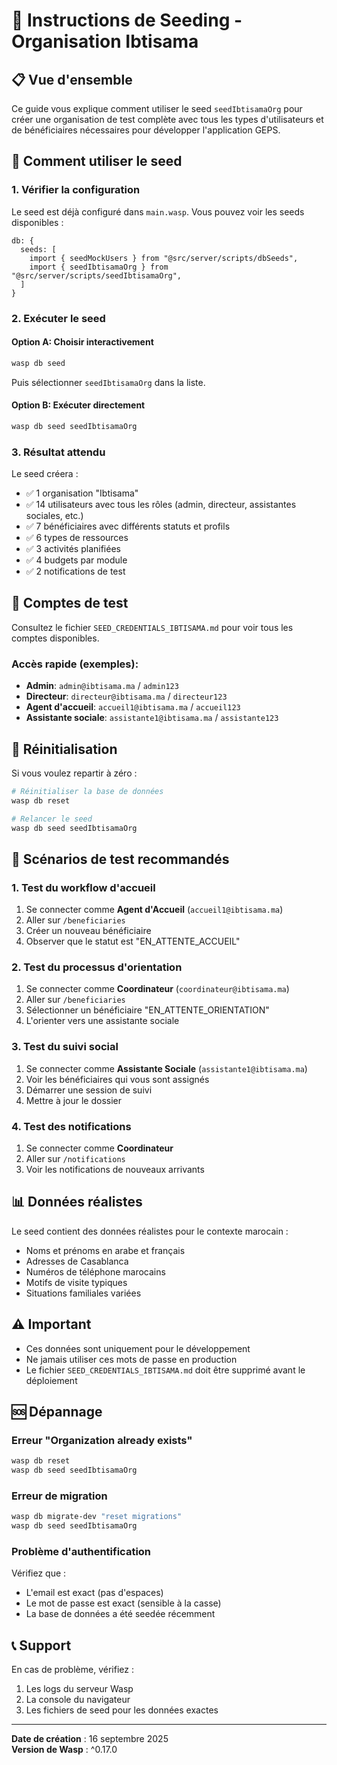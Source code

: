 # 🌱 Instructions de Seeding - Organisation Ibtisama

## 📋 Vue d'ensemble

Ce guide vous explique comment utiliser le seed `seedIbtisamaOrg` pour créer une organisation de test complète avec tous les types d'utilisateurs et de bénéficiaires nécessaires pour développer l'application GEPS.

## 🚀 Comment utiliser le seed

### 1. Vérifier la configuration

Le seed est déjà configuré dans `main.wasp`. Vous pouvez voir les seeds disponibles :

```wasp
db: {
  seeds: [
    import { seedMockUsers } from "@src/server/scripts/dbSeeds",
    import { seedIbtisamaOrg } from "@src/server/scripts/seedIbtisamaOrg",
  ]
}
```

### 2. Exécuter le seed

#### Option A: Choisir interactivement
```bash
wasp db seed
```
Puis sélectionner `seedIbtisamaOrg` dans la liste.

#### Option B: Exécuter directement
```bash
wasp db seed seedIbtisamaOrg
```

### 3. Résultat attendu

Le seed créera :
- ✅ 1 organisation "Ibtisama"
- ✅ 14 utilisateurs avec tous les rôles (admin, directeur, assistantes sociales, etc.)
- ✅ 7 bénéficiaires avec différents statuts et profils
- ✅ 6 types de ressources
- ✅ 3 activités planifiées
- ✅ 4 budgets par module
- ✅ 2 notifications de test

## 🔑 Comptes de test

Consultez le fichier `SEED_CREDENTIALS_IBTISAMA.md` pour voir tous les comptes disponibles.

### Accès rapide (exemples):
- **Admin**: `admin@ibtisama.ma` / `admin123`
- **Directeur**: `directeur@ibtisama.ma` / `directeur123`
- **Agent d'accueil**: `accueil1@ibtisama.ma` / `accueil123`
- **Assistante sociale**: `assistante1@ibtisama.ma` / `assistante123`

## 🔄 Réinitialisation

Si vous voulez repartir à zéro :

```bash
# Réinitialiser la base de données
wasp db reset

# Relancer le seed
wasp db seed seedIbtisamaOrg
```

## 🧪 Scénarios de test recommandés

### 1. Test du workflow d'accueil
1. Se connecter comme **Agent d'Accueil** (`accueil1@ibtisama.ma`)
2. Aller sur `/beneficiaries`
3. Créer un nouveau bénéficiaire
4. Observer que le statut est "EN_ATTENTE_ACCUEIL"

### 2. Test du processus d'orientation
1. Se connecter comme **Coordinateur** (`coordinateur@ibtisama.ma`)
2. Aller sur `/beneficiaries`
3. Sélectionner un bénéficiaire "EN_ATTENTE_ORIENTATION"
4. L'orienter vers une assistante sociale

### 3. Test du suivi social
1. Se connecter comme **Assistante Sociale** (`assistante1@ibtisama.ma`)
2. Voir les bénéficiaires qui vous sont assignés
3. Démarrer une session de suivi
4. Mettre à jour le dossier

### 4. Test des notifications
1. Se connecter comme **Coordinateur**
2. Aller sur `/notifications`
3. Voir les notifications de nouveaux arrivants

## 📊 Données réalistes

Le seed contient des données réalistes pour le contexte marocain :
- Noms et prénoms en arabe et français
- Adresses de Casablanca
- Numéros de téléphone marocains
- Motifs de visite typiques
- Situations familiales variées

## ⚠️ Important

- Ces données sont uniquement pour le développement
- Ne jamais utiliser ces mots de passe en production
- Le fichier `SEED_CREDENTIALS_IBTISAMA.md` doit être supprimé avant le déploiement

## 🆘 Dépannage

### Erreur "Organization already exists"
```bash
wasp db reset
wasp db seed seedIbtisamaOrg
```

### Erreur de migration
```bash
wasp db migrate-dev "reset migrations"
wasp db seed seedIbtisamaOrg
```

### Problème d'authentification
Vérifiez que :
- L'email est exact (pas d'espaces)
- Le mot de passe est exact (sensible à la casse)
- La base de données a été seedée récemment

## 📞 Support

En cas de problème, vérifiez :
1. Les logs du serveur Wasp
2. La console du navigateur
3. Les fichiers de seed pour les données exactes

---

**Date de création** : 16 septembre 2025  
**Version de Wasp** : ^0.17.0
